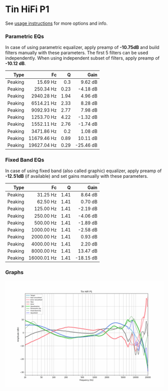 # Tin HiFi P1
See [usage instructions](https://github.com/jaakkopasanen/AutoEq#usage) for more options and info.

### Parametric EQs
In case of using parametric equalizer, apply preamp of **-10.75dB** and build filters manually
with these parameters. The first 5 filters can be used independently.
When using independent subset of filters, apply preamp of **-10.12 dB**.

| Type    | Fc          |    Q | Gain      |
|--------:|------------:|-----:|----------:|
| Peaking | 15.69 Hz    | 0.3  | 9.62 dB   |
| Peaking | 250.34 Hz   | 0.23 | -4.18 dB  |
| Peaking | 2940.28 Hz  | 1.94 | 4.96 dB   |
| Peaking | 6514.21 Hz  | 2.33 | 8.28 dB   |
| Peaking | 9092.93 Hz  | 2.77 | 7.98 dB   |
| Peaking | 1253.70 Hz  | 4.22 | -1.32 dB  |
| Peaking | 1552.11 Hz  | 2.76 | -1.74 dB  |
| Peaking | 3471.86 Hz  | 0.2  | 1.08 dB   |
| Peaking | 11679.46 Hz | 0.89 | 10.11 dB  |
| Peaking | 19627.04 Hz | 0.29 | -25.46 dB |

### Fixed Band EQs
In case of using fixed band (also called graphic) equalizer, apply preamp of **-12.51dB**
(if available) and set gains manually with these parameters.

| Type    | Fc          |    Q | Gain      |
|--------:|------------:|-----:|----------:|
| Peaking | 31.25 Hz    | 1.41 | 8.64 dB   |
| Peaking | 62.50 Hz    | 1.41 | 0.70 dB   |
| Peaking | 125.00 Hz   | 1.41 | -2.19 dB  |
| Peaking | 250.00 Hz   | 1.41 | -4.06 dB  |
| Peaking | 500.00 Hz   | 1.41 | -1.89 dB  |
| Peaking | 1000.00 Hz  | 1.41 | -2.58 dB  |
| Peaking | 2000.00 Hz  | 1.41 | 0.93 dB   |
| Peaking | 4000.00 Hz  | 1.41 | 2.20 dB   |
| Peaking | 8000.00 Hz  | 1.41 | 13.47 dB  |
| Peaking | 16000.01 Hz | 1.41 | -18.15 dB |

### Graphs
![](./Tin%20HiFi%20P1.png)